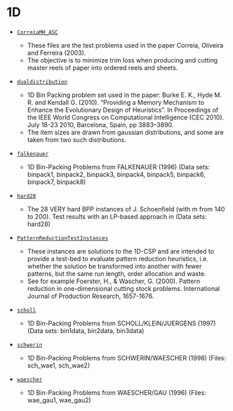 # 1D

- [`CorreiaMH_ASC`](CorreiaMH_ASC) 
    - These files are the test problems used in the paper Correia, Oliveira and Ferreira (2003). 
    - The objective is to minimize trim loss when producing and cutting master reels of paper into ordered reels and sheets.

- [`dualdistribution`](dualdistribution)
   - 1D Bin Packing problem set used in the paper: Burke E. K., Hyde M. R. and Kendall G. (2010). “Providing a Memory Mechanism to Enhance the Evolutionary Design of Heuristics”. In Proceedings of the IEEE World Congress on Computational Intelligence (CEC 2010). July 18-23 2010, Barcelona, Spain, pp 3883–3890. 
   - The item sizes are drawn from gaussian distributions, and some are taken from two such distributions.

- [`falkenauer`](falkenauer) 
    - 1D Bin-Packing Problems from FALKENAUER (1996) (Data sets: binpack1, binpack2, binpack3, binpack4, binpack5, binpack6, binpack7, binpack8)

- [`hard28`](hard28)
    - The 28 VERY hard BPP instances of J. Schoenfield (with m from 140 to 200). Test results with an LP-based approach in (Data sets: hard28)

- [`PatternReductionTestInstances`](PatternReductionTestInstances)
    - These instances are solutions to the 1D-CSP and are intended to provide a test-bed to evaluate pattern reduction heuristics, i.e. whether the solution be transformed into another with fewer patterns, but the same run length, order allocation and waste. 
    - See for example Foerster, H., & Wascher, G. (2000). Pattern reduction in one-dimensional cutting stock problems. International Journal of Production Research, 1657-1676.

- [`scholl`](scholl)
    - 1D Bin-Packing Problems from SCHOLL/KLEIN/JUERGENS (1997) (Data sets: bin1data, bin2data, bin3data)

- [`schwerin`](schwerin)
    - 1D Bin-Packing Problems from SCHWERIN/WAESCHER (1998) (Files: sch_wae1, sch_wae2)

- [`waescher`](waescher)
    - 1D Bin-Packing Problems from WAESCHER/GAU (1996) (Files: wae_gau1, wae_gau2)